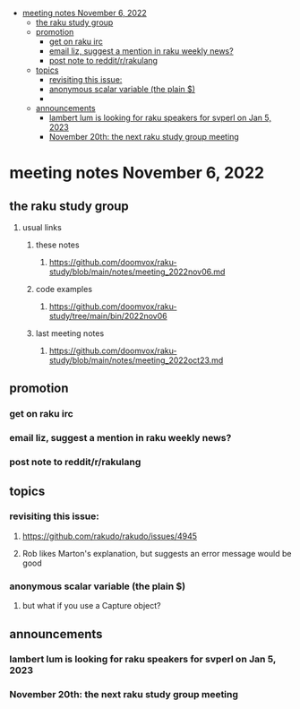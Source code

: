 - [meeting notes November 6, 2022](#orgbc093bc)
  - [the raku study group](#orga60766b)
  - [promotion](#orgae3a50d)
    - [get on raku irc](#org5b72f0e)
    - [email liz, suggest a mention in raku weekly news?](#org581172c)
    - [post note to reddit/r/rakulang](#org100cc6b)
  - [topics](#orgdce3ee4)
    - [revisiting this issue:](#org589125d)
    - [anonymous scalar variable (the plain $)](#org92a5aca)
    - [](#orge88835a)
  - [announcements](#org4746f79)
    - [lambert lum is looking for raku speakers for svperl on Jan 5, 2023](#org7fe832a)
    - [November 20th: the next raku study group meeting](#org42a90e9)


<a id="orgbc093bc"></a>

# meeting notes November 6, 2022


<a id="orga60766b"></a>

## the raku study group

1.  usual links

    1.  these notes
    
        1.  <https://github.com/doomvox/raku-study/blob/main/notes/meeting_2022nov06.md>
    
    2.  code examples
    
        1.  <https://github.com/doomvox/raku-study/tree/main/bin/2022nov06>
    
    3.  last meeting notes
    
        1.  <https://github.com/doomvox/raku-study/blob/main/notes/meeting_2022oct23.md>


<a id="orgae3a50d"></a>

## promotion


<a id="org5b72f0e"></a>

### get on raku irc


<a id="org581172c"></a>

### email liz, suggest a mention in raku weekly news?


<a id="org100cc6b"></a>

### post note to reddit/r/rakulang


<a id="orgdce3ee4"></a>

## topics


<a id="org589125d"></a>

### revisiting this issue:

1.  <https://github.com/rakudo/rakudo/issues/4945>

2.  Rob likes Marton's explanation, but suggests an error message would be good


<a id="org92a5aca"></a>

### anonymous scalar variable (the plain $)

1.  but what if you use a Capture object?


<a id="orge88835a"></a>

### 


<a id="org4746f79"></a>

## announcements


<a id="org7fe832a"></a>

### lambert lum is looking for raku speakers for svperl on Jan 5, 2023


<a id="org42a90e9"></a>

### November 20th: the next raku study group meeting
